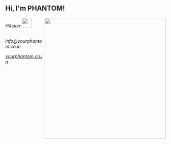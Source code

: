 
<h2> Hi, I'm PHANTOM!</h2>
<img align='right' src="https://github-readme-stats.vercel.app/api?username=PHANTOM0P&show_icons=true&theme=radical" width="380">
<p><em> H4cker <img src="https://media.giphy.com/media/WUlplcMpOCEmTGBtBW/giphy.gif" width="30"><br><br>
  <p>info@yourphantom.co.in</p>
  
  

<p ><a href="https://yourphantom.co.in">yourphantom.co.in</a> 
